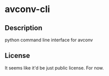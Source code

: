 avconv-cli
==========

Description
-----------

python command line interface for avconv

License
-------

It seems like it'd be just public license. For now.

